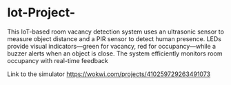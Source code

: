# Iot-Project-
 This IoT-based room vacancy detection system uses an ultrasonic sensor to measure object distance and a PIR sensor to detect human presence. LEDs provide visual indicators—green for vacancy, red for occupancy—while a buzzer alerts when an object is close. The system efficiently monitors room occupancy with real-time feedback

Link to the simulator 
https://wokwi.com/projects/410259729263491073
